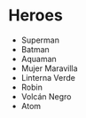 # Heroes

* Superman
* Batman
* Aquaman
* Mujer Maravilla
* Linterna Verde
* Robin
* Volcán Negro
* Atom